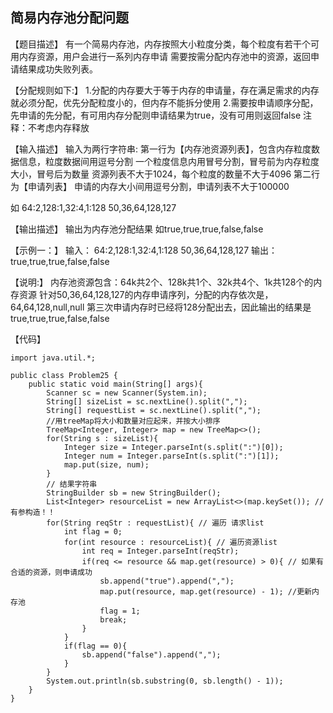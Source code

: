 ## 简易内存池分配问题

【题目描述】
有一个简易内存池，内存按照大小粒度分类，每个粒度有若干个可用内存资源，用户会进行一系列内存申请
需要按需分配内存池中的资源，返回申请结果成功失败列表。

【分配规则如下:】
1.分配的内存要大于等于内存的申请量，存在满足需求的内存就必须分配，优先分配粒度小的，但内存不能拆分使用
2.需要按申请顺序分配，先申请的先分配，有可用内存分配则申请结果为true，没有可用则返回false
注释：不考虑内存释放

【输入描述】
输入为两行字符串:
第一行为【内存池资源列表】，包含内存粒度数据信息，粒度数据间用逗号分割
一个粒度信息内用冒号分割，冒号前为内存粒度大小，冒号后为数量
资源列表不大于1024，每个粒度的数量不大于4096
第二行为【申请列表】
申请的内存大小间用逗号分割，申请列表不大于100000

如
64:2,128:1,32:4,1:128
50,36,64,128,127

【输出描述】
输出为内存池分配结果
如true,true,true,false,false

【示例一：】
输入：
64:2,128:1,32:4,1:128
50,36,64,128,127
输出：
true,true,true,false,false

【说明:】
内存池资源包含：64k共2个、128k共1个、32k共4个、1k共128个的内存资源
针对50,36,64,128,127的内存申请序列，分配的内存依次是，64,64,128,null,null
第三次申请内存时已经将128分配出去，因此输出的结果是true,true,true,false,false

【代码】
```
import java.util.*;

public class Problem25 {
    public static void main(String[] args){
        Scanner sc = new Scanner(System.in);
        String[] sizeList = sc.nextLine().split(",");
        String[] requestList = sc.nextLine().split(",");
        //用treeMap将大小和数量对应起来，并按大小排序
        TreeMap<Integer, Integer> map = new TreeMap<>();
        for(String s : sizeList){
            Integer size = Integer.parseInt(s.split(":")[0]);
            Integer num = Integer.parseInt(s.split(":")[1]);
            map.put(size, num);
        }
        // 结果字符串
        StringBuilder sb = new StringBuilder();
        List<Integer> resourceList = new ArrayList<>(map.keySet()); //有参构造！！
        for(String reqStr : requestList){ // 遍历 请求list
            int flag = 0;
            for(int resource : resourceList){ // 遍历资源list
                int req = Integer.parseInt(reqStr);
                if(req <= resource && map.get(resource) > 0){ // 如果有合适的资源，则申请成功
                    sb.append("true").append(",");
                    map.put(resource, map.get(resource) - 1); //更新内存池
                    flag = 1;
                    break;
                }
            }
            if(flag == 0){
                sb.append("false").append(",");
            }
        }
        System.out.println(sb.substring(0, sb.length() - 1));
    }
}
```